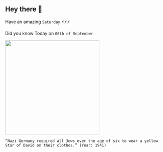 ## Hey there 👋
Have an amazing `Saturday` ⚡⚡⚡

Did you know Today on `06th of September`
 
 [<img src="https://lh3.googleusercontent.com/proxy/xxKUl2uWIxdUDyQ_MMaGJd5kFkR5xXXlp06jc4Svgp-Y7__SBfLs2aGFSnscCC_ATkfhk4HKKsqs_9EivNYcyYti_24ysrs5Sh4J6ie1vBV87gcxiw" width="300" />](https://encyclopedia.ushmm.org/content/en/article/jewish-badge-during-the-nazi-era) 
 ```
“Nazi Germany required all Jews over the age of six to wear a yellow Star of David on their clothes.” (Year: 1941)
```
